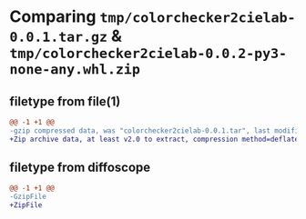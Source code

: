 # Comparing `tmp/colorchecker2cielab-0.0.1.tar.gz` & `tmp/colorchecker2cielab-0.0.2-py3-none-any.whl.zip`

## filetype from file(1)

```diff
@@ -1 +1 @@
-gzip compressed data, was "colorchecker2cielab-0.0.1.tar", last modified: Fri May 24 07:59:48 2024, max compression
+Zip archive data, at least v2.0 to extract, compression method=deflate
```

## filetype from diffoscope

```diff
@@ -1 +1 @@
-GzipFile
+ZipFile
```


